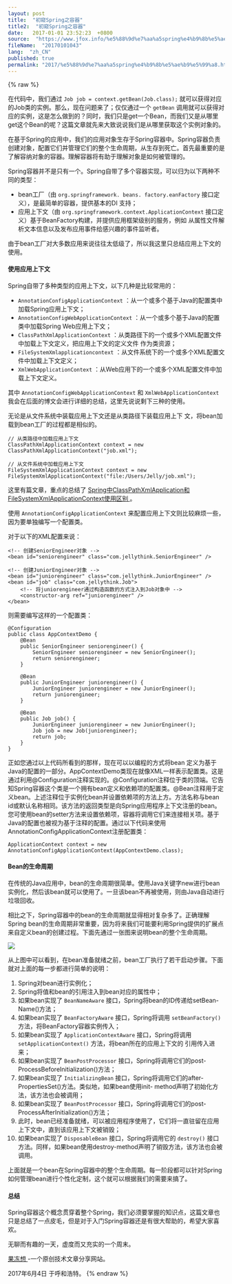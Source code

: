 ```yaml
---
layout: post
title:  "初窥Spring之容器"
title2:  "初窥Spring之容器"
date:   2017-01-01 23:52:23  +0800
source:  "https://www.jfox.info/%e5%88%9d%e7%aa%a5spring%e4%b9%8b%e5%ae%b9%e5%99%a8.html"
fileName:  "20170101043"
lang:  "zh_CN"
published: true
permalink: "2017/%e5%88%9d%e7%aa%a5spring%e4%b9%8b%e5%ae%b9%e5%99%a8.html"
---
```

{% raw %}
<bean id="job" class="com.jellythink.Job">
        <!-- 将juniorengineer通过构造函数的方式注入到Job对象中 -->
        <constructor-arg ref="juniorengineer" />
    </bean>
    

 在代码中，我们通过 ` Job job = context.getBean(Job.class); ` 就可以获得对应的Job类的实例。那么，现在问题来了；仅仅通过一个 ` getBean ` 调用就可以获得对应的实例，这是怎么做到的？同时，我们只是get一个Bean，而我们又是从哪里get这个Bean的呢？这篇文章就先来大致说说我们是从哪里获取这个实例对象的。 

 在基于Spring的应用中，我们的应用对象生存于Spring容器中。Spring容器负责创建对象，配置它们并管理它们的整个生命周期，从生存到死亡。首先最重要的是了解容纳对象的容器。理解容器将有助于理解对象是如何被管理的。 

 Spring容器并不是只有一个。Spring自带了多个容器实现，可以归为以下两种不同的类型： 

-  bean工厂（由 ` org.springframework. beans. factory.eanFactory ` 接口定义），是最简单的容器，提供基本的DI 支持； 
-  应用上下文（由 ` org.springframework.context.ApplicationContext ` 接口定义）基于BeanFactory构建，并提供应用框架级别的服务，例如 从属性文件解析文本信息以及发布应用事件给感兴趣的事件监听者。 

 由于bean工厂对大多数应用来说往往太低级了，所以我这里只总结应用上下文的使用。 

####  使用应用上下文 

 Spring自带了多种类型的应用上下文，以下几种是比较常用的： 

- ` AnnotationConfigApplicationContext ` ：从一个或多个基于Java的配置类中加载Spring应用上下文； 
- ` AnnotationConfigWebApplicationContext ` ：从一个或多个基于Java的配置类中加载Spring Web应用上下文； 
- ` ClassPathXmlApplicationContext ` ：从类路径下的一个或多个XML配置文件中加载上下文定义，把应用上下文的定义文件 作为类资源； 
- ` FileSystemXmlapplicationcontext ` ：从文件系统下的一个或多个XML配置文件中加载上下文定义； 
- ` XmlWebApplicationContext ` ：从Web应用下的一个或多个XML配置文件中加载上下文定义。 

 其中 ` AnnotationConfigWebApplicationContext ` 和 ` XmlWebApplicationContext ` 我会在后面的博文会进行详细的总结，这里先说说剩下三种的使用。 

 无论是从文件系统中装载应用上下文还是从类路径下装载应用上下 文，将bean加载到bean工厂的过程都是相似的。 

    // 从类路径中加载应用上下文
    ClassPathXmlApplicationContext context = new ClassPathXmlApplicationContext("job.xml");
    
    // 从文件系统中加载应用上下文
    FileSystemXmlApplicationContext context = new FileSystemXmlApplicationContext("file:/Users/Jelly/job.xml");
    

 这里有篇文章，重点的总结了 [ Spring中ClassPathXmlApplication和FileSystemXmlApplicationContext使用区别 ](https://www.jfox.info/go.php?url=http://www.cnblogs.com/homesea/p/4711401.html) 。 

 使用 ` AnnotationConfigApplicationContext ` 来配置应用上下文则比较麻烦一些，因为要单独编写一个配置类。 

 对于以下的XML配置来说： 

    <!-- 创建SeniorEngineer对象 -->
    <bean id="seniorengineer" class="com.jellythink.SeniorEngineer" />
    
    <!-- 创建JuniorEngineer对象 -->
    <bean id="juniorengineer" class="com.jellythink.JuniorEngineer" />
    <bean id="job" class="com.jellythink.Job">
        <!-- 将juniorengineer通过构造函数的方式注入到Job对象中 -->
        <constructor-arg ref="juniorengineer" />
    </bean>
    

 则需要编写这样的一个配置类： 

    @Configuration
    public class AppContextDemo {
        @Bean
        public SeniorEngineer seniorengineer() {
            SeniorEngineer seniorengineer = new SeniorEngineer();
            return seniorengineer;
        }
    
        @Bean
        public JuniorEngineer juniorengineer() {
            JuniorEngineer juniorengineer = new JuniorEngineer();
            return juniorengineer;
        }
    
        @Bean
        public Job job() {
            JuniorEngineer juniorengineer = new JuniorEngineer();
            Job job = new Job(juniorengineer);
            return job;
        }
    }
    

 正如您通过以上代码所看到的那样，现在可以以编程的方式将bean 定义为基于Java的配置的一部分。AppContextDemo类现在就像XML一样表示配置类。这是通过利用@Configuration注释实现的。@Configuration注释位于类的顶端。它告知Spring容器这个类是一个拥有bean定义和依赖项的配置类。@Bean注释用于定义bean。上述注释位于实例化bean并设置依赖项的方法上方。方法名称与bean id或默认名称相同。该方法的返回类型是向Spring应用程序上下文注册的bean。您可使用bean的setter方法来设置依赖项，容器将调用它们来连接相关项。基于Java的配置也被视为基于注释的配置。通过以下代码来使用AnnotationConfigApplicationContext注册配置类： 

    ApplicationContext context = new AnnotationConfigApplicationContext(AppContextDemo.class);
    

####  Bean的生命周期 

 在传统的Java应用中，bean的生命周期很简单。使用Java关键字new进行bean实例化，然后该bean就可以使用了。一旦该bean不再被使用，则由Java自动进行垃圾回收。 

 相比之下，Spring容器中的bean的生命周期就显得相对复杂多了。正确理解Spring bean的生命周期非常重要，因为将来我们可能要利用Spring提供的扩展点来自定义bean的创建过程。下面先通过一张图来说明bean的整个生命周期。 

![](/wp-content/uploads/2017/07/1499095958.png)

 从上图中可以看到，在bean准备就绪之前，bean工厂执行了若干启动步骤。下面就对上面的每一步都进行简单的说明： 

1.  Spring对bean进行实例化； 
2.  Spring将值和bean的引用注入到bean对应的属性中； 
3.  如果bean实现了 ` BeanNameAware ` 接口，Spring将bean的ID传递给setBean-Name()方法； 
4.  如果bean实现了 ` BeanFactoryAware ` 接口，Spring将调用 ` setBeanFactory() ` 方法，将BeanFactory容器实例传入； 
5.  如果bean实现了 ` ApplicationContextAware ` 接口，Spring将调用 ` setApplicationContext() ` 方法，将bean所在的应用上下文的 引用传入进来； 
6.  如果bean实现了 ` BeanPostProcessor ` 接口，Spring将调用它们的post-ProcessBeforeInitialization()方法； 
7.  如果bean实现了 ` InitializingBean ` 接口，Spring将调用它们的after-PropertiesSet()方法。类似地，如果bean使用init- method声明了初始化方法，该方法也会被调用； 
8.  如果bean实现了 ` BeanPostProcessor ` 接口，Spring将调用它们的post-ProcessAfterInitialization()方法； 
9.  此时，bean已经准备就绪，可以被应用程序使用了，它们将一直驻留在应用上下文中，直到该应用上下文被销毁； 
10.  如果bean实现了 ` DisposableBean ` 接口，Spring将调用它的 ` destroy() ` 接口方法。同样，如果bean使用destroy-method声明了销毁方法，该方法也会被调用。 

 上面就是一个bean在Spring容器中的整个生命周期。每一阶段都可以针对Spring如何管理bean进行个性化定制，这个就可以根据我们的需要来搞了。 

####  总结 

 Spring容器这个概念贯穿着整个Spring，我们必须要掌握的知识点，这篇文章也只是总结了一点皮毛，但是对于入门Spring容器还是有很大帮助的，希望大家喜欢。 

 无聊而有趣的一天，虚度而又充实的一个周末。 

[ 果冻想 ](https://www.jfox.info/go.php?url=http://www.jellythink.com) -一个原创技术文章分享网站。 

 2017年6月4日 于呼和浩特。
{% endraw %}
